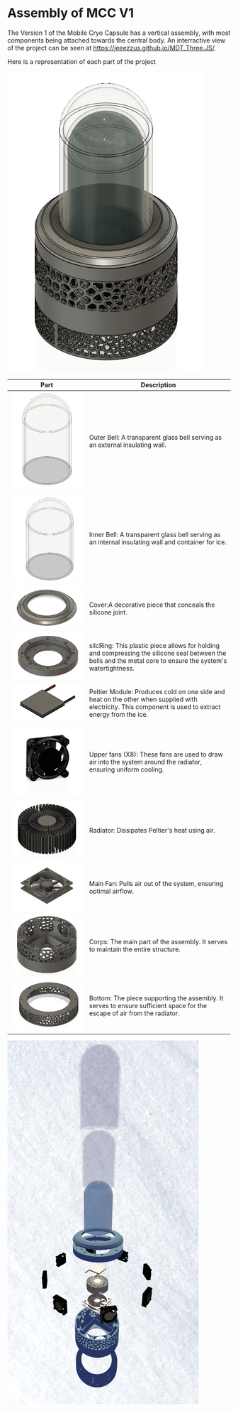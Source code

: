 # Assembly of MCC V1


The Version 1 of the Mobile Cryo Capsule has a vertical assembly, with most components being attached towards the central body. An interractive view of the project can be seen at https://jeeezzus.github.io/MDT_Three.JS/.

Here is a representation of each part of the project

![Assembly](schematics/assembly.png)

|Part|Description|
|-|-|
|![outerbell](schematics/gcloche.png)|Outer Bell: A transparent glass bell serving as an external insulating wall.|
|![innerbell](schematics/pcloche.png)|Inner Bell: A transparent glass bell serving as an internal insulating wall and container for ice.|
|![top](schematics/top.png)|Cover:A decorative piece that conceals the silicone joint.|
|![SilcRing](schematics/SilcRing.png)|silcRing: This plastic piece allows for holding and compressing the silicone seal between the bells and the metal core to ensure the system's watertightness.|
|![peltier](schematics/pel.png)|Peltier Module: Produces cold on one side and heat on the other when supplied with electricity. This component is used to extract energy from the ice.|
|![sfan](schematics/sfan.png)|Upper fans (X8): These fans are used to draw air into the system around the radiator, ensuring uniform cooling.|
|![rad](schematics/rad.png)|Radiator: Dissipates Peltier's heat using air.|
|![vent](schematics/vent.png)|Main Fan: Pulls air out of the system, ensuring optimal airflow.|
|![corps](schematics/corps.png)|Corps: The main part of the assembly. It serves to maintain the entire structure.|
|![Bottom](schematics/Bottom.png)|Bottom: The piece supporting the assembly. It serves to ensure sufficient space for the escape of air from the radiator.|






![exploded](exploded.png)
